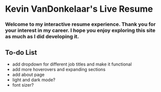 # Kevin VanDonkelaar's Live Resume

### Welcome to my interactive resume experience. Thank you for your interest in my career. I hope you enjoy exploring this site as much as I did developing it.

## To-do List
- add dropdown for different job titles and make it functional
- add more hoverovers and expanding sections
- add about page
- light and dark mode?
- font sizer?

